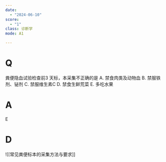 ```yaml
---
date:
  - "2024-06-10"
score:
  - "1"
class: 诊断学
mode: A1

---
```



# Q
粪便隐血试验检查前3 天标，本采集不正确的是
A. 禁食肉类及动物血
B. 禁服铁剂、铋剂 
C. 禁服维生素C
D. 禁食生鲜荒菜 
E. 多吃水果

# A

E


# D
![[常见粪便标本的采集方法与要求]]